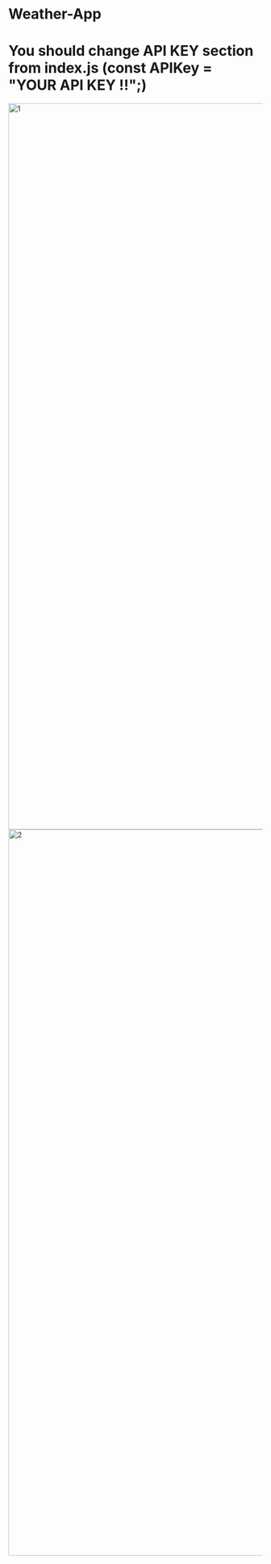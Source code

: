 # Weather-App
# You should change API KEY section from index.js (const APIKey = "YOUR API KEY !!";)

<img width="1439" alt="1" src="https://github.com/yldzufukk/Weather-App/assets/84462888/7b68026c-8316-4209-aab8-45efdab4f4e2">
<img width="1439" alt="2" src="https://github.com/yldzufukk/Weather-App/assets/84462888/718c8a81-d0f4-4742-a268-1127462c3a3c">


